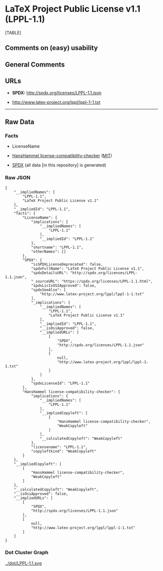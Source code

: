 LaTeX Project Public License v1.1 (LPPL-1.1)
============================================

[TABLE]

Comments on (easy) usability
----------------------------

General Comments
----------------

URLs
----

-   **SPDX:** http://spdx.org/licenses/LPPL-1.1.json

-   http://www.latex-project.org/lppl/lppl-1-1.txt

------------------------------------------------------------------------

Raw Data
--------

### Facts

-   LicenseName

-   [HansHammel
    license-compatibility-checker](https://github.com/HansHammel/license-compatibility-checker/blob/master/lib/licenses.json "HansHammel license-compatibility-checker")
    ([MIT](https://github.com/HansHammel/license-compatibility-checker/blob/master/LICENSE "MIT"))

-   [SPDX](https://spdx.org/licenses/LPPL-1.1.html "SPDX") (all data
    \[in this repository\] is generated)

### Raw JSON

    {
        "__impliedNames": [
            "LPPL-1.1",
            "LaTeX Project Public License v1.1"
        ],
        "__impliedId": "LPPL-1.1",
        "facts": {
            "LicenseName": {
                "implications": {
                    "__impliedNames": [
                        "LPPL-1.1"
                    ],
                    "__impliedId": "LPPL-1.1"
                },
                "shortname": "LPPL-1.1",
                "otherNames": []
            },
            "SPDX": {
                "isSPDXLicenseDeprecated": false,
                "spdxFullName": "LaTeX Project Public License v1.1",
                "spdxDetailsURL": "http://spdx.org/licenses/LPPL-1.1.json",
                "_sourceURL": "https://spdx.org/licenses/LPPL-1.1.html",
                "spdxLicIsOSIApproved": false,
                "spdxSeeAlso": [
                    "http://www.latex-project.org/lppl/lppl-1-1.txt"
                ],
                "_implications": {
                    "__impliedNames": [
                        "LPPL-1.1",
                        "LaTeX Project Public License v1.1"
                    ],
                    "__impliedId": "LPPL-1.1",
                    "__isOsiApproved": false,
                    "__impliedURLs": [
                        [
                            "SPDX",
                            "http://spdx.org/licenses/LPPL-1.1.json"
                        ],
                        [
                            null,
                            "http://www.latex-project.org/lppl/lppl-1-1.txt"
                        ]
                    ]
                },
                "spdxLicenseId": "LPPL-1.1"
            },
            "HansHammel license-compatibility-checker": {
                "implications": {
                    "__impliedNames": [
                        "LPPL-1.1"
                    ],
                    "__impliedCopyleft": [
                        [
                            "HansHammel license-compatibility-checker",
                            "WeakCopyleft"
                        ]
                    ],
                    "__calculatedCopyleft": "WeakCopyleft"
                },
                "licensename": "LPPL-1.1",
                "copyleftkind": "WeakCopyleft"
            }
        },
        "__impliedCopyleft": [
            [
                "HansHammel license-compatibility-checker",
                "WeakCopyleft"
            ]
        ],
        "__calculatedCopyleft": "WeakCopyleft",
        "__isOsiApproved": false,
        "__impliedURLs": [
            [
                "SPDX",
                "http://spdx.org/licenses/LPPL-1.1.json"
            ],
            [
                null,
                "http://www.latex-project.org/lppl/lppl-1-1.txt"
            ]
        ]
    }

### Dot Cluster Graph

[../dot/LPPL-1.1.svg](../dot/LPPL-1.1.svg "../dot/LPPL-1.1.svg")
